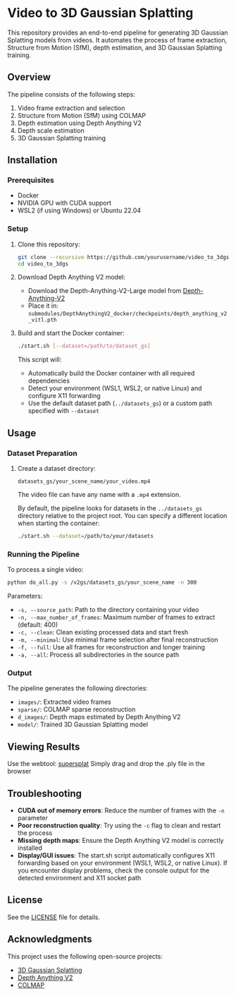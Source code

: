 # Video to 3D Gaussian Splatting

This repository provides an end-to-end pipeline for generating 3D Gaussian Splatting models from videos. It automates the process of frame extraction, Structure from Motion (SfM), depth estimation, and 3D Gaussian Splatting training.

## Overview

The pipeline consists of the following steps:
1. Video frame extraction and selection
2. Structure from Motion (SfM) using COLMAP
3. Depth estimation using Depth Anything V2
4. Depth scale estimation
5. 3D Gaussian Splatting training

## Installation

### Prerequisites
- Docker
- NVIDIA GPU with CUDA support
- WSL2 (if using Windows) or Ubuntu 22.04

### Setup

1. Clone this repository:
   ```bash
   git clone --recursive https://github.com/yourusername/video_to_3dgs.git
   cd video_to_3dgs
   ```

2. Download Depth Anything V2 model:
   - Download the Depth-Anything-V2-Large model from [Depth-Anything-V2](https://github.com/DepthAnything/Depth-Anything-V2)
   - Place it in: `submodules/DepthAnythingV2_docker/checkpoints/depth_anything_v2_vitl.pth`

3. Build and start the Docker container:
   ```bash
   ./start.sh [--dataset=/path/to/dataset_gs]
   ```
   This script will:
   - Automatically build the Docker container with all required dependencies
   - Detect your environment (WSL1, WSL2, or native Linux) and configure X11 forwarding
   - Use the default dataset path (`../datasets_gs`) or a custom path specified with `--dataset`

## Usage

### Dataset Preparation

1. Create a dataset directory:
   ```
   datasets_gs/your_scene_name/your_video.mp4
   ```
   The video file can have any name with a `.mp4` extension.

   By default, the pipeline looks for datasets in the `../datasets_gs` directory relative to the project root. You can specify a different location when starting the container:
   ```bash
   ./start.sh --dataset=/path/to/your/datasets
   ```

### Running the Pipeline

To process a single video:
```bash
python do_all.py -s /v2gs/datasets_gs/your_scene_name -n 300
```

Parameters:
- `-s, --source_path`: Path to the directory containing your video
- `-n, --max_number_of_frames`: Maximum number of frames to extract (default: 400)
- `-c, --clean`: Clean existing processed data and start fresh
- `-m, --minimal`: Use minimal frame selection after final reconstruction
- `-f, --full`: Use all frames for reconstruction and longer training
- `-a, --all`: Process all subdirectories in the source path

### Output

The pipeline generates the following directories:
- `images/`: Extracted video frames
- `sparse/`: COLMAP sparse reconstruction
- `d_images/`: Depth maps estimated by Depth Anything V2
- `model/`: Trained 3D Gaussian Splatting model

## Viewing Results

Use the webtool: [supersplat](https://superspl.at/editor)
Simply drag and drop the .ply file in the browser

## Troubleshooting

- **CUDA out of memory errors**: Reduce the number of frames with the `-n` parameter
- **Poor reconstruction quality**: Try using the `-c` flag to clean and restart the process
- **Missing depth maps**: Ensure the Depth Anything V2 model is correctly installed
- **Display/GUI issues**: The start.sh script automatically configures X11 forwarding based on your environment (WSL1, WSL2, or native Linux). If you encounter display problems, check the console output for the detected environment and X11 socket path

## License

See the [LICENSE](LICENSE) file for details.

## Acknowledgments

This project uses the following open-source projects:
- [3D Gaussian Splatting](https://github.com/graphdeco-inria/gaussian-splatting)
- [Depth Anything V2](https://github.com/DepthAnything/Depth-Anything-V2)
- [COLMAP](https://github.com/colmap/colmap)